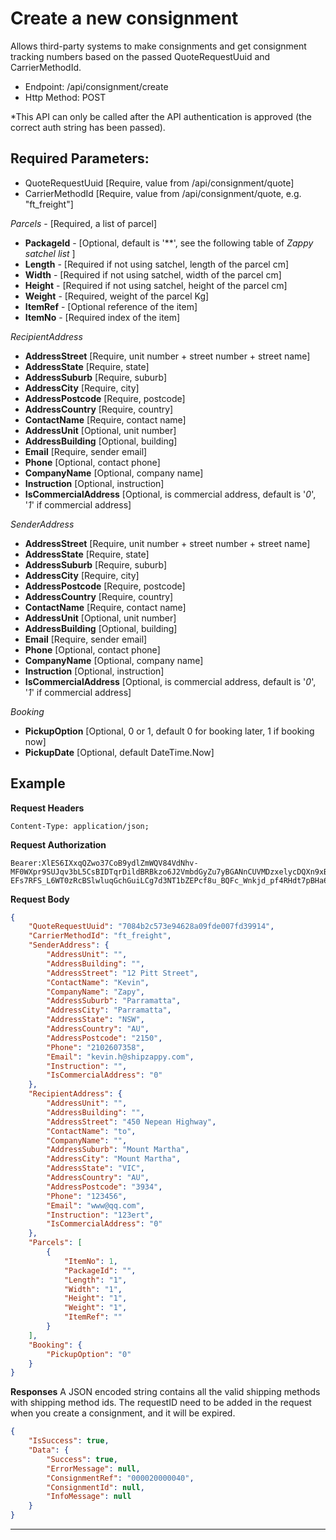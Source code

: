 # Create a new consignment

Allows third-party systems to make consignments and get consignment tracking
numbers based on the passed QuoteRequestUuid and CarrierMethodId. 

- Endpoint: /api/consignment/create
- Http Method: POST

*This API can only be called after the API authentication is approved (the correct
auth string has been passed). 

## Required Parameters:
* QuoteRequestUuid [Require, value from /api/consignment/quote]
* CarrierMethodId [Require, value from /api/consignment/quote, e.g. "ft_freight"]

*Parcels* - [Required, a list of parcel]
- **PackageId** - [Optional, default is '**', see the following table of *Zappy satchel list* ]
- **Length** - [Required if not using satchel, length of the parcel cm]
- **Width** - [Required if not using satchel, width of the parcel cm]
- **Height** - [Required if not using satchel, height of the parcel cm]
- **Weight** - [Required, weight of the parcel Kg]
- **ItemRef** - [Optional reference of the item]
- **ItemNo** - [Required index of the item]

*RecipientAddress*
- **AddressStreet** [Require, unit number + street number + street name]
- **AddressState** [Require, state]
- **AddressSuburb** [Require, suburb]
- **AddressCity** [Require, city]
- **AddressPostcode** [Require, postcode]
- **AddressCountry** [Require, country]
- **ContactName** [Require, contact name]
- **AddressUnit** [Optional, unit number]
- **AddressBuilding** [Optional, building]
- **Email** [Require, sender email]
- **Phone** [Optional, contact phone]
- **CompanyName** [Optional, company name] 
- **Instruction** [Optional, instruction]
- **IsCommercialAddress** [Optional, is commercial address, default is '*0*', '*1*' if commercial address]

*SenderAddress*
- **AddressStreet** [Require, unit number + street number + street name]
- **AddressState** [Require, state]
- **AddressSuburb** [Require, suburb]
- **AddressCity** [Require, city]
- **AddressPostcode** [Require, postcode]
- **AddressCountry** [Require, country]
- **ContactName** [Require, contact name]
- **AddressUnit** [Optional, unit number]
- **AddressBuilding** [Optional, building]
- **Email** [Require, sender email]
- **Phone** [Optional, contact phone]
- **CompanyName** [Optional, company name] 
- **Instruction** [Optional, instruction]
- **IsCommercialAddress** [Optional, is commercial address, default is '*0*', '*1*' if commercial address]

*Booking*
- **PickupOption** [Optional, 0 or 1, default 0 for booking later, 1 if booking now]
- **PickupDate** [Optional, default DateTime.Now]


## Example

**Request Headers**
```
Content-Type: application/json;
```

**Request Authorization**
```
Bearer:XlES6IXxqQZwo37CoB9ydlZmWQV84VdNhv-MF0WXpr9SUJqv3bL5CsBIDTqrDildBRBkzo6J2VmbdGyZu7yBGANnCUVMDzxelycDQXn9xBxqobDBAVs70nslc4C90PJ6jmtEI56U5SD8ms5c7ubKOa6DR0rLb_GTY4kXitqHPsPpCaUKckwGSIyCwGeZcAx60A50Na2CTISg5CfCGFTTAOQ6znVRLkJIb4fbbI87iYkBLDbQb2S09iFAqMc0odR9lpziU3BS5y41fZBXHwUUCEwk2-EFs7RFS_L6WT0zRcBSlwluqGchGuiLCg7d3NT1bZEPcf8u_BQFc_Wnkjd_pf4RHdt7pBHa6mgDib5ao1hugdE5z
```

**Request Body**
``` json
{
    "QuoteRequestUuid": "7084b2c573e94628a09fde007fd39914",
    "CarrierMethodId": "ft_freight",
    "SenderAddress": {
        "AddressUnit": "",
        "AddressBuilding": "",
        "AddressStreet": "12 Pitt Street",
        "ContactName": "Kevin",
        "CompanyName": "Zapy",
        "AddressSuburb": "Parramatta",
        "AddressCity": "Parramatta",
        "AddressState": "NSW",
        "AddressCountry": "AU",
        "AddressPostcode": "2150",
        "Phone": "2102607358",
        "Email": "kevin.h@shipzappy.com",
        "Instruction": "",
        "IsCommercialAddress": "0"
    },
    "RecipientAddress": {
        "AddressUnit": "",
        "AddressBuilding": "",
        "AddressStreet": "450 Nepean Highway",
        "ContactName": "to",
        "CompanyName": "",
        "AddressSuburb": "Mount Martha",
        "AddressCity": "Mount Martha",
        "AddressState": "VIC",
        "AddressCountry": "AU",
        "AddressPostcode": "3934",
        "Phone": "123456",
        "Email": "www@qq.com",
        "Instruction": "123ert",
        "IsCommercialAddress": "0"
    },
    "Parcels": [
        {
            "ItemNo": 1,
            "PackageId": "",
            "Length": "1",
            "Width": "1",
            "Height": "1",
            "Weight": "1",
            "ItemRef": ""
        }
    ],
    "Booking": {
        "PickupOption": "0"
    }
}
```

**Responses**
A JSON encoded string contains all the valid shipping methods with shipping method ids.
The requestID need to be added in the request when you create a consignment, and it will be expired.

``` json
{
    "IsSuccess": true,
    "Data": {
        "Success": true,
        "ErrorMessage": null,
        "ConsignmentRef": "000020000040",
        "ConsignmentId": null,
        "InfoMessage": null
    }
}
```

***
